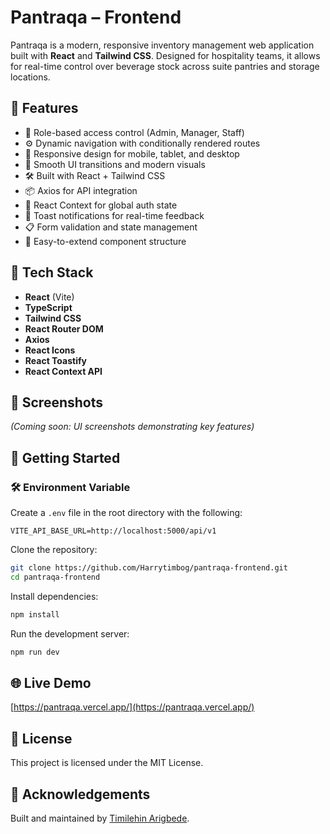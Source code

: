 
# Pantraqa – Frontend

Pantraqa is a modern, responsive inventory management web application built with **React** and **Tailwind CSS**. Designed for hospitality teams, it allows for real-time control over beverage stock across suite pantries and storage locations.

## 🌟 Features

- 🔐 Role-based access control (Admin, Manager, Staff)
- ⚙️ Dynamic navigation with conditionally rendered routes
- 📱 Responsive design for mobile, tablet, and desktop
- 💅 Smooth UI transitions and modern visuals
- 🛠 Built with React + Tailwind CSS
- 📦 Axios for API integration
- 🔄 React Context for global auth state
- 🔔 Toast notifications for real-time feedback
- 📋 Form validation and state management
- 🧪 Easy-to-extend component structure

## 🚀 Tech Stack

- **React** (Vite)
- **TypeScript**
- **Tailwind CSS**
- **React Router DOM**
- **Axios**
- **React Icons**
- **React Toastify**
- **React Context API**

## 📸 Screenshots

*(Coming soon: UI screenshots demonstrating key features)*

## 🔧 Getting Started

### 🛠 Environment Variable

Create a `.env` file in the root directory with the following:

```
VITE_API_BASE_URL=http://localhost:5000/api/v1
```

Clone the repository:

```bash
git clone https://github.com/Harrytimbog/pantraqa-frontend.git
cd pantraqa-frontend
```

Install dependencies:

```bash
npm install
```

Run the development server:

```bash
npm run dev
```

## 🌐 Live Demo

[https://pantraqa.vercel.app/](https://pantraqa.vercel.app/)

## 📄 License

This project is licensed under the MIT License.

## 🙌 Acknowledgements

Built and maintained by [Timilehin Arigbede](https://github.com/harrytimbog).
